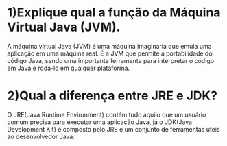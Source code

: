 # 1)Explique qual a função da Máquina Virtual Java (JVM).
  A máquina virtual Java (JVM) é uma máquina imaginária que emula uma aplicação em uma máquina real. É a JVM que permite a portabilidade do código Java, sendo uma      importante ferramenta para interpretar o código em Java e rodá-lo em qualquer plataforma.

# 2)Qual a diferença entre JRE e JDK?
  O JRE(Java Runtime Environment) contém tudo aquilo que um usuário comum precisa para executar uma aplicação Java, já o JDK(Java Development Kit) é composto pelo JRE   e um conjunto de ferramentas úteis ao desenvolvedor Java.
